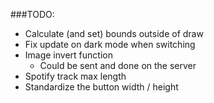 ###TODO:
- Calculate (and set) bounds outside of draw 
- Fix update on dark mode when switching
- Image invert function
    - Could be sent and done on the server
- Spotify track max length
- Standardize the button width / height